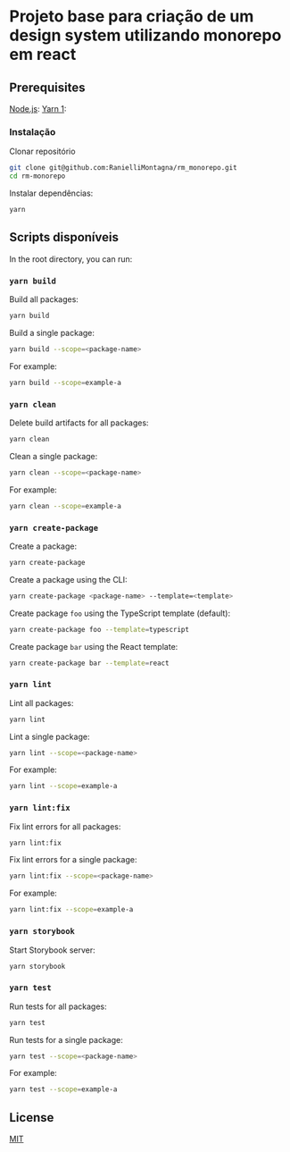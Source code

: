 # Projeto base para criação de um design system utilizando monorepo em react

## Prerequisites

[Node.js](https://nodejs.org/):
[Yarn 1](https://classic.yarnpkg.com/):

### Instalação

Clonar repositório

```sh
git clone git@github.com:RanielliMontagna/rm_monorepo.git
cd rm-monorepo
```

Instalar dependências:

```sh
yarn
```

## Scripts disponíveis

In the root directory, you can run:

### `yarn build`

Build all packages:

```sh
yarn build
```

Build a single package:

```sh
yarn build --scope=<package-name>
```

For example:

```sh
yarn build --scope=example-a
```

### `yarn clean`

Delete build artifacts for all packages:

```sh
yarn clean
```

Clean a single package:

```sh
yarn clean --scope=<package-name>
```

For example:

```sh
yarn clean --scope=example-a
```

### `yarn create-package`

Create a package:

```sh
yarn create-package
```

Create a package using the CLI:

```sh
yarn create-package <package-name> --template=<template>
```

Create package `foo` using the TypeScript template (default):

```sh
yarn create-package foo --template=typescript
```

Create package `bar` using the React template:

```sh
yarn create-package bar --template=react
```

### `yarn lint`

Lint all packages:

```sh
yarn lint
```

Lint a single package:

```sh
yarn lint --scope=<package-name>
```

For example:

```sh
yarn lint --scope=example-a
```

### `yarn lint:fix`

Fix lint errors for all packages:

```sh
yarn lint:fix
```

Fix lint errors for a single package:

```sh
yarn lint:fix --scope=<package-name>
```

For example:

```sh
yarn lint:fix --scope=example-a
```

### `yarn storybook`

Start Storybook server:

```sh
yarn storybook
```

### `yarn test`

Run tests for all packages:

```sh
yarn test
```

Run tests for a single package:

```sh
yarn test --scope=<package-name>
```

For example:

```sh
yarn test --scope=example-a
```

## License

[MIT](LICENSE)
